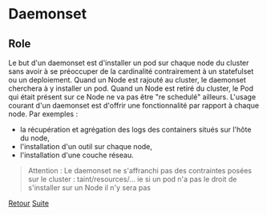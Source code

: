 # Daemonset
## Role
Le but d'un daemonset est d'installer un pod sur chaque node du cluster sans avoir à se préoccuper de la cardinalité contrairement à un statefulset ou un deploiement.
Quand un Node est rajouté au cluster, le daemonset cherchera à y installer un pod. 
Quand un Node est retiré du cluster, le Pod qui était présent sur ce Node ne va pas être "re schedulé" ailleurs.
L'usage courant d'un daemonset est d'offrir une fonctionnalité par rapport à chaque node.
Par exemples :
- la récupération et agrégation des logs des containers situés sur l'hôte du node, 
- l'installation d'un outil sur chaque node,
- l'installation d'une couche réseau.

> Attention : Le daemonset ne s'affranchi pas des contraintes posées sur le cluster : taint/resources/...
> ie si un pod n'a pas le droit de s'installer sur un Node il n'y sera pas 


[Retour](https://obeyler.github.io/Formation-K8S/) [Suite](https://obeyler.github.io/Formation-K8S/Chapitres/Statefulset.md)
